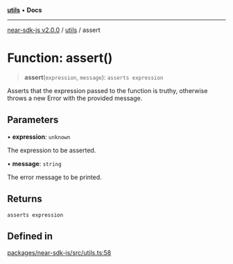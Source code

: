 [**utils**](../README.md) • **Docs**

***

[near-sdk-js v2.0.0](../../packages.md) / [utils](../README.md) / assert

# Function: assert()

> **assert**(`expression`, `message`): `asserts expression`

Asserts that the expression passed to the function is truthy, otherwise throws a new Error with the provided message.

## Parameters

• **expression**: `unknown`

The expression to be asserted.

• **message**: `string`

The error message to be printed.

## Returns

`asserts expression`

## Defined in

[packages/near-sdk-js/src/utils.ts:58](https://github.com/dim-daskalov/near-sdk-js/blob/2106fc51376e2b231e6213142832df3fe72cc201/packages/near-sdk-js/src/utils.ts#L58)
